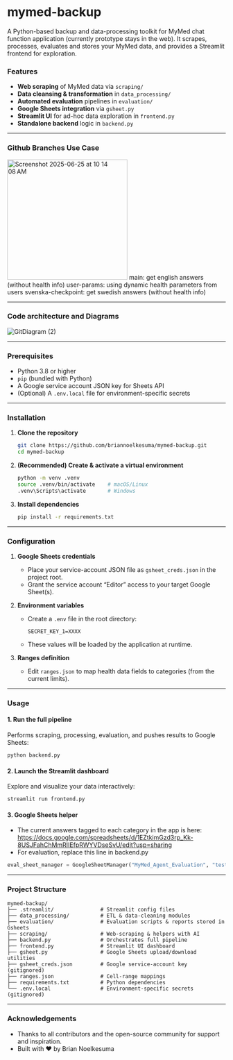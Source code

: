 # mymed-backup

A Python-based backup and data-processing toolkit for MyMed chat function application (currently prototype stays in the web).
It scrapes, processes, evaluates and stores your MyMed data, and provides a Streamlit frontend for exploration.

### Features

- **Web scraping** of MyMed data via `scraping/`  
- **Data cleansing & transformation** in `data_processing/`  
- **Automated evaluation** pipelines in `evaluation/`  
- **Google Sheets integration** via `gsheet.py`  
- **Streamlit UI** for ad-hoc data exploration in `frontend.py`  
- **Standalone backend** logic in `backend.py`  

---

### Github Branches Use Case
<img width="277" alt="Screenshot 2025-06-25 at 10 14 08 AM" src="https://github.com/user-attachments/assets/661cc64d-78c6-4f1b-8635-c2d6e6d3a955" />
main: get english answers (without health info)
user-params: using dynamic health parameters from users
svenska-checkpoint: get swedish answers (without health info)

---

### Code architecture and Diagrams

![GitDiagram (2)](https://github.com/user-attachments/assets/1345e5ca-0794-493a-a808-3f8b8e9647c8)

---

### Prerequisites

- Python 3.8 or higher  
- `pip` (bundled with Python)  
- A Google service account JSON key for Sheets API  
- (Optional) A `.env.local` file for environment-specific secrets  

---

### Installation

1. **Clone the repository**  
   ```bash
   git clone https://github.com/briannoelkesuma/mymed-backup.git
   cd mymed-backup
   ```

2. **(Recommended) Create & activate a virtual environment**  
   ```bash
   python -m venv .venv
   source .venv/bin/activate    # macOS/Linux
   .venv\Scripts\activate       # Windows
   ```

3. **Install dependencies**  
   ```bash
   pip install -r requirements.txt
   ```

---

### Configuration

1. **Google Sheets credentials**  
   - Place your service-account JSON file as `gsheet_creds.json` in the project root.  
   - Grant the service account “Editor” access to your target Google Sheet(s).

2. **Environment variables**  
   - Create a `.env` file in the root directory:  
     ```dotenv
     SECRET_KEY_1=XXXX
     ```
   - These values will be loaded by the application at runtime.

3. **Ranges definition**  
   - Edit `ranges.json` to map health data fields to categories (from the current limits).

---

### Usage

#### 1. Run the full pipeline  
Performs scraping, processing, evaluation, and pushes results to Google Sheets:
```bash
python backend.py
```

#### 2. Launch the Streamlit dashboard  
Explore and visualize your data interactively:
```bash
streamlit run frontend.py
```

#### 3. Google Sheets helper  
- The current answers tagged to each category in the app is here: https://docs.google.com/spreadsheets/d/1EZtkimGzd3rp_Kk-8USJFahChMmRIIEfpRWYVDseSvU/edit?usp=sharing
- For evaluation, replace this line in backend.py
```python
eval_sheet_manager = GoogleSheetManager("MyMed_Agent_Evaluation", "testing (R3)") // ("first parameter workbook name", "second parameter worksheet name")
```

---

### Project Structure

```
mymed-backup/
├── .streamlit/               # Streamlit config files
├── data_processing/          # ETL & data-cleaning modules
├── evaluation/               # Evaluation scripts & reports stored in Gsheets
├── scraping/                 # Web-scraping & helpers with AI
├── backend.py                # Orchestrates full pipeline
├── frontend.py               # Streamlit UI dashboard
├── gsheet.py                 # Google Sheets upload/download utilities
├── gsheet_creds.json         # Google service-account key (gitignored)
├── ranges.json               # Cell-range mappings
├── requirements.txt          # Python dependencies
└── .env.local                # Environment-specific secrets (gitignored)
```

---

### Acknowledgements

- Thanks to all contributors and the open-source community for support and inspiration.  
- Built with ❤️ by Brian Noelkesuma  
